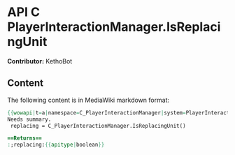 # API C PlayerInteractionManager.IsReplacingUnit

**Contributor:** KethoBot

## Content

The following content is in MediaWiki markdown format:

```mediawiki
{{wowapi|t=a|namespace=C_PlayerInteractionManager|system=PlayerInteractionManager}}
Needs summary.
 replacing = C_PlayerInteractionManager.IsReplacingUnit()

==Returns==
:;replacing:{{apitype|boolean}}
```